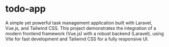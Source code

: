 # todo-app
A simple yet powerful task management application built with Laravel, Vue.js, and Tailwind CSS. This project demonstrates the integration of a modern frontend framework (Vue.js) with a robust backend (Laravel), using Vite for fast development and Tailwind CSS for a fully responsive UI.
